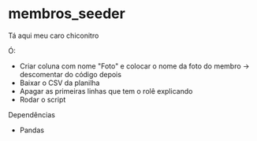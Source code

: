 # membros_seeder

Tá aqui meu caro chiconitro

Ó:
 - Criar coluna com nome "Foto" e colocar o nome da foto do membro -> descomentar do código depois
 - Baixar o CSV da planilha
 - Apagar as primeiras linhas que tem o rolê explicando
 - Rodar o script
 
 Dependências
 - Pandas
